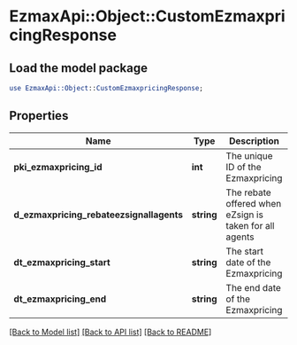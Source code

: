 # EzmaxApi::Object::CustomEzmaxpricingResponse

## Load the model package
```perl
use EzmaxApi::Object::CustomEzmaxpricingResponse;
```

## Properties
Name | Type | Description | Notes
------------ | ------------- | ------------- | -------------
**pki_ezmaxpricing_id** | **int** | The unique ID of the Ezmaxpricing | 
**d_ezmaxpricing_rebateezsignallagents** | **string** | The rebate offered when eZsign is taken for all agents | 
**dt_ezmaxpricing_start** | **string** | The start date of the Ezmaxpricing | 
**dt_ezmaxpricing_end** | **string** | The end date of the Ezmaxpricing | [optional] 

[[Back to Model list]](../README.md#documentation-for-models) [[Back to API list]](../README.md#documentation-for-api-endpoints) [[Back to README]](../README.md)


